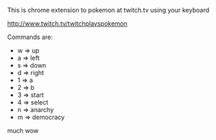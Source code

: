 This is chrome extension to pokemon at twitch.tv using your keyboard

http://www.twitch.tv/twitchplayspokemon

Commands are:

* w => up
* a => left
* s => down
* d => right
* 1 => a
* 2 => b
* 3 => start
* 4 => select
* n => anarchy
* m => democracy

much wow
